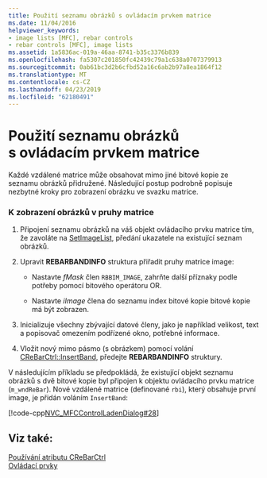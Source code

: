 ```yaml
---
title: Použití seznamu obrázků s ovládacím prvkem matrice
ms.date: 11/04/2016
helpviewer_keywords:
- image lists [MFC], rebar controls
- rebar controls [MFC], image lists
ms.assetid: 1a5836ac-019a-46aa-8741-b35c3376b839
ms.openlocfilehash: fa5307c201850fc42439c79a1c638a0707379913
ms.sourcegitcommit: 0ab61bc3d2b6cfbd52a16c6ab2b97a8ea1864f12
ms.translationtype: MT
ms.contentlocale: cs-CZ
ms.lasthandoff: 04/23/2019
ms.locfileid: "62180491"
---
```

# <a name="using-an-image-list-with-a-rebar-control"></a>Použití seznamu obrázků s ovládacím prvkem matrice

Každé vzdálené matrice může obsahovat mimo jiné bitové kopie ze seznamu obrázků přidružené. Následující postup podrobně popisuje nezbytné kroky pro zobrazení obrázku ve svazku matrice.

### <a name="to-display-images-in-a-rebar-band"></a>K zobrazení obrázků v pruhy matrice

1. Připojení seznamu obrázků na váš objekt ovládacího prvku matrice tím, že zavoláte na [SetImageList](../mfc/reference/crebarctrl-class.md#setimagelist), předání ukazatele na existující seznam obrázků.

1. Upravit **REBARBANDINFO** struktura přiřadit pruhy matrice image:

   - Nastavte *fMask* člen `RBBIM_IMAGE`, zahrňte další příznaky podle potřeby pomocí bitového operátoru OR.

   - Nastavte *iImage* člena do seznamu index bitové kopie bitové kopie má být zobrazen.

1. Inicializuje všechny zbývající datové členy, jako je například velikost, text a popisovač omezením podřízené okno, potřebné informace.

1. Vložit nový mimo pásmo (s obrázkem) pomocí volání [CReBarCtrl::InsertBand](../mfc/reference/crebarctrl-class.md#insertband), předejte **REBARBANDINFO** struktury.

V následujícím příkladu se předpokládá, že existující objekt seznamu obrázků s dvě bitové kopie byl připojen k objektu ovládacího prvku matrice (`m_wndReBar`). Nové vzdálené matrice (definované `rbi`), který obsahuje první image, je přidán voláním `InsertBand`:

[!code-cpp[NVC_MFCControlLadenDialog#28](../mfc/codesnippet/cpp/using-an-image-list-with-a-rebar-control_1.cpp)]

## <a name="see-also"></a>Viz také:

[Používání atributu CReBarCtrl](../mfc/using-crebarctrl.md)<br/>
[Ovládací prvky](../mfc/controls-mfc.md)

